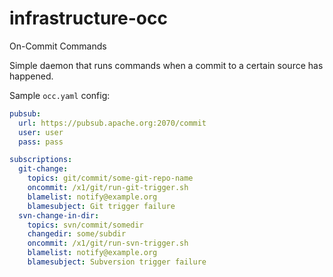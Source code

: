 # infrastructure-occ
On-Commit Commands

Simple daemon that runs commands when a commit to a certain source has happened.

Sample `occ.yaml` config:

~~~yaml
pubsub:
  url: https://pubsub.apache.org:2070/commit
  user: user
  pass: pass

subscriptions:
  git-change:
    topics: git/commit/some-git-repo-name
    oncommit: /x1/git/run-git-trigger.sh
    blamelist: notify@example.org
    blamesubject: Git trigger failure
  svn-change-in-dir:
    topics: svn/commit/somedir
    changedir: some/subdir
    oncommit: /x1/git/run-svn-trigger.sh
    blamelist: notify@example.org
    blamesubject: Subversion trigger failure

~~~

